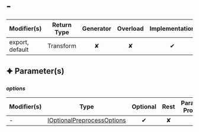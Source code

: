 # -

| Modifier(s)                            | Return Type                    | Generator                        | Overload                         | Implementation                        |
|----------------------------------------|--------------------------------|:--------------------------------:|:--------------------------------:|:-------------------------------------:|
| export, default | Transform | ✘ | ✘  | ✔ |

## &#128966; Parameter(s)

_**options**_

| Modifier(s)                              | Type                        | Optional                           | Rest                          | Parameter Property                          | Initializer                       |
|------------------------------------------|-----------------------------|:----------------------------------:|:-----------------------------:|:-------------------------------------------:|-----------------------------------|
| - | [IOptionalPreprocessOptions](https://hamedfathi.gitbook.io/aurelia-2-doc-api/plugin-conventions/interface/options/ioptionalpreprocessoptions) | ✔  | ✘ | ✘ | {} |